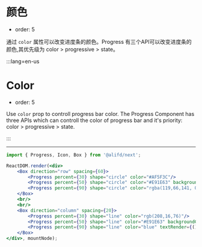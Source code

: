 # 颜色

- order: 5

通过 `color` 属性可以改变进度条的颜色。Progress 有三个API可以改变进度条的颜色,其优先级为 color > progressive >  state。

:::lang=en-us
# Color

- order: 5

Use `color` prop to controll progress bar color. The Progress Component has three APIs which can controll the color of progress bar and it's priority: color > progressive >  state.

:::

---

````jsx
import { Progress, Icon, Box } from '@alifd/next';

ReactDOM.render(<div>
    <Box direction="row" spacing={60}>
        <Progress percent={30} shape="circle" color="#AF5F3C"/>
        <Progress percent={50} shape="circle" color="#E91E63" backgroundColor={'#00BCD4'}  />
        <Progress percent={90} shape="circle" color="rgba(119,66,141, 0.9)" textRender={() => <Icon type="select" size="xl" />} />
    </Box>
    <br/>
    <br/>
    <Box direction="column" spacing={20}>
        <Progress percent={30} shape="line" color="rgb(208,16,76)"/>
        <Progress percent={50} shape="line" color="#E91E63" backgroundColor={'#00BCD4'} />
        <Progress percent={90} shape="line" color="blue" textRender={() => <Icon type="select" size="medium" />} />
    </Box>
</div>, mountNode);
````
